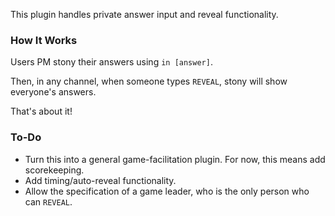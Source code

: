 This plugin handles private answer input and reveal functionality.

### How It Works

Users PM stony their answers using `in [answer]`.

Then, in any channel, when someone types `REVEAL`, stony will show everyone's answers.

That's about it!

### To-Do

* Turn this into a general game-facilitation plugin.  For now, this means add scorekeeping.
* Add timing/auto-reveal functionality.
* Allow the specification of a game leader, who is the only person who can `REVEAL`.
